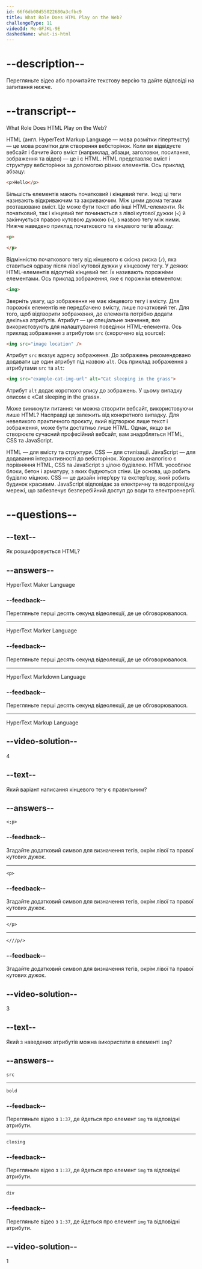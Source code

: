 ```yaml
---
id: 66f6db08d55022680a3cfbc9
title: What Role Does HTML Play on the Web?
challengeType: 11
videoId: Me-GFJKL-9E
dashedName: what-is-html
---
```


# --description--

Перегляньте відео або прочитайте текстову версію та дайте відповіді на запитання нижче.

# --transcript--

What Role Does HTML Play on the Web?

HTML (англ. HyperText Markup Language — мова розмітки гіпертексту) — це мова розмітки для створення вебсторінок. Коли ви відвідуєте вебсайт і бачите його вміст (наприклад, абзаци, заголовки, посилання, зображення та відео) — це і є HTML. HTML представляє вміст і структуру вебсторінки за допомогою різних елементів. Ось приклад абзацу:

```html
<p>Hello</p>
```

Більшість елементів мають початковий і кінцевий теги. Іноді ці теги називають відкриваючим та закриваючим. Між цими двома тегами розташовано вміст. Це може бути текст або інші HTML-елементи. Як початковий, так і кінцевий тег починається з лівої кутової дужки (`<`) й закінчується правою кутовою дужкою (`>`), з назвою тегу між ними. Нижче наведено приклад початкового та кінцевого тегів абзацу:

```html
<p>
```

```html
</p>
```

Відмінністю початкового тегу від кінцевого є скісна риска (`/`), яка ставиться одразу після лівої кутової дужки у кінцевому тегу. У деяких HTML-елементів відсутній кінцевий тег. Їх називають порожніми елементами. Ось приклад зображення, яке є порожнім елементом:

```html
<img>
```

Зверніть увагу, що зображення не має кінцевого тегу і вмісту. Для порожніх елементів не передбачено вмісту, лише початковий тег. Для того, щоб відтворити зображення, до елемента потрібно додати декілька атрибутів. Атрибут — це спеціальне значення, яке використовують для налаштування поведінки HTML-елемента. Ось приклад зображення з атрибутом `src` (скорочено від source):

```html
<img src="image location" />
```

Атрибут `src` вказує адресу зображення. До зображень рекомендовано додавати ще один атрибут під назвою `alt`. Ось приклад зображення з атрибутами `src` та `alt`:

```html
<img src="example-cat-img-url" alt="Cat sleeping in the grass">
```

Атрибут `alt` додає короткого опису до зображень. У цьому випадку описом є «Cat sleeping in the grass».

Може виникнути питання: чи можна створити вебсайт, використовуючи лише HTML? Насправді це залежить від конкретного випадку. Для невеликого практичного проєкту, який відтворює лише текст і зображення, може бути достатньо лише HTML. Однак, якщо ви створюєте сучасний професійний вебсайт, вам знадобляться HTML, CSS та JavaScript.

HTML — для вмісту та структури. CSS — для стилізації. JavaScript — для додавання інтерактивності до вебсторінок. Хорошою аналогією є порівняння HTML, CSS та JavaScript з цілою будівлею. HTML уособлює блоки, бетон і арматуру, з яких будуються стіни. Це основа, що робить будівлю міцною. CSS — це дизайн інтер’єру та екстер’єру, який робить будинок красивим. JavaScript відповідає за електричну та водопровідну мережі, що забезпечує безперебійний доступ до води та електроенергії.

# --questions--

## --text--

Як розшифровується HTML?

## --answers--

HyperText Maker Language

### --feedback--

Перегляньте перші десять секунд відеолекції, де це обговорювалося.

---

HyperText Marker Language

### --feedback--

Перегляньте перші десять секунд відеолекції, де це обговорювалося.

---

HyperText Markdown Language

### --feedback--

Перегляньте перші десять секунд відеолекції, де це обговорювалося.

---

HyperText Markup Language

## --video-solution--

4

## --text--

Який варіант написання кінцевого тегу є правильним?

## --answers--

`<;p>`

### --feedback--

Згадайте додатковий символ для визначення тегів, окрім лівої та правої кутових дужок.

---

`<p>`

### --feedback--

Згадайте додатковий символ для визначення тегів, окрім лівої та правої кутових дужок.

---

`</p>`

---

`<///p/>`

### --feedback--

Згадайте додатковий символ для визначення тегів, окрім лівої та правої кутових дужок.

## --video-solution--

3

## --text--

Який з наведених атрибутів можна використати в елементі `img`?

## --answers--

`src`

---

`bold`

### --feedback--

Перегляньте відео з `1:37`, де йдеться про елемент `img` та відповідні атрибути.

---

`closing`

### --feedback--

Перегляньте відео з `1:37`, де йдеться про елемент `img` та відповідні атрибути.

---

`div`

### --feedback--

Перегляньте відео з `1:37`, де йдеться про елемент `img` та відповідні атрибути.

## --video-solution--

1

